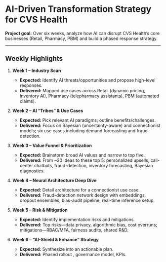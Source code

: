 # AI-Driven Transformation Strategy for CVS Health

**Project goal:** Over six weeks, analyze how AI can disrupt CVS Health’s core businesses (Retail, Pharmacy, PBM) and build a phased response strategy.

---

## Weekly Highlights

1. **Week 1 – Industry Scan**  
   - **Expected:** Identify AI threats/opportunities and propose high-level responses.  
   - **Delivered:** Mapped use cases across Retail (dynamic pricing, inventory AI), Pharmacy (telepharmacy assistants), PBM (automated claims).

2. **Week 2 – AI “Tribes” & Use Cases**  
   - **Expected:** Pick relevant AI paradigms; outline benefits/challenges.  
   - **Delivered:** Focus on Bayesian (uncertainty-aware) and connectionist models; six use cases including demand forecasting and fraud detection.

3. **Week 3 – Value Funnel & Prioritization**  
   - **Expected:** Brainstorm broad AI values and narrow to top five.  
   - **Delivered:** From ~20 ideas to these top 5: personalized upsells, call-center chatbots, fraud-detection, inventory forecasting, Bayesian diagnostics.

4. **Week 4 – Neural Architecture Deep Dive**  
   - **Expected:** Detail architecture for a connectionist use case.  
   - **Delivered:** Fraud-detection network design with embeddings, dropout ensembles, bias-audit pipeline, real-time inference setup.

5. **Week 5 – Risk & Mitigation**  
   - **Expected:** Identify implementation risks and mitigations.  
   - **Delivered:** Top risks—data privacy, algorithmic bias, cost overruns; mitigations—RBAC/MFA, fairness audits, shared R&D.

6. **Week 6 – “AI-Shield & Enhance” Strategy**  
   - **Expected:** Synthesize into an actionable plan.  
   - **Delivered:** Phased rollout , governance model, KPIs.
